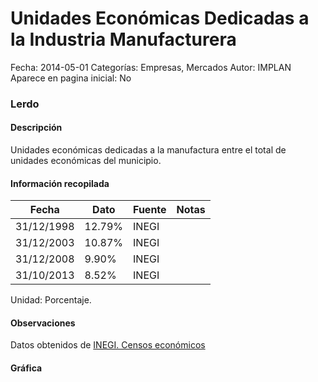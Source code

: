 Unidades Económicas Dedicadas a la Industria Manufacturera
=====

Fecha: 2014-05-01
Categorías: Empresas, Mercados
Autor: IMPLAN
Aparece en pagina inicial: No

### Lerdo

#### Descripción

Unidades económicas dedicadas a la manufactura entre el total de unidades económicas del municipio.

<!-- break -->

#### Información recopilada

<table class="table table-hover table-bordered matriz">
  <thead>
    <tr><th>Fecha</th><th>Dato</th><th>Fuente</th><th>Notas</th></tr>
  </thead>
  <tbody>
    <tr><td class="centrado">31/12/1998</td><td class="derecha">12.79%</td><td>INEGI</td><td></td></tr>
    <tr><td class="centrado">31/12/2003</td><td class="derecha">10.87%</td><td>INEGI</td><td></td></tr>
    <tr><td class="centrado">31/12/2008</td><td class="derecha">9.90%</td><td>INEGI</td><td></td></tr>
    <tr><td class="centrado">31/10/2013</td><td class="derecha">8.52%</td><td>INEGI</td><td></td></tr>
  </tbody>
</table>

Unidad: Porcentaje.

#### Observaciones

Datos obtenidos de [INEGI. Censos económicos](http://www3.inegi.org.mx/sistemas/saic/)

#### Gráfica

<div id="Morriswbcqcbqb" class="grafica"></div>
  <script>
  new Morris.Line({
    element: 'Morriswbcqcbqb',
    data: [
      { fecha: '1998-12-31', dato: 12.7900 },
      { fecha: '2003-12-31', dato: 10.8700 },
      { fecha: '2008-12-31', dato: 9.9000 },
      { fecha: '2013-10-31', dato: 8.5200 }
    ],
    xkey: 'fecha',
    ykeys: ['dato'],
    labels: ['Dato'],
    lineColors: ['#FF5B02'],
    xLabelFormat: function(d) {
      return d.getDate()+'/'+(d.getMonth()+1)+'/'+d.getFullYear();
    },
    dateFormat: function (ts) {
      var d = new Date(ts);
      return d.getDate() + '/' + (d.getMonth() + 1) + '/' + d.getFullYear();
    }
  });
  </script>
